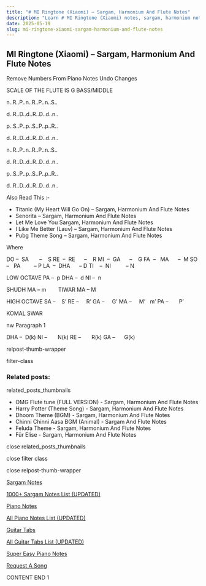 ```yaml
---
title: "# MI Ringtone (Xiaomi) – Sargam, Harmonium And Flute Notes"
description: "Learn # MI Ringtone (Xiaomi) notes, sargam, harmonium notations and flute notes. Easy step-by-step tutorial for beginners."
date: 2025-05-19
slug: mi-ringtone-xiaomi-sargam-harmonium-and-flute-notes
---
```


## MI Ringtone (Xiaomi) – Sargam, Harmonium And Flute Notes

Remove Numbers From Piano Notes
Undo Changes

SCALE OF THE FLUTE IS G BASS/MIDDLE

n..R..P..n..R..P..n..S..

d..R..D..d..R..D..d..n..

p..S..P..p..S..P..p..R..

d..R..D..d..R..D..d..n..



n..R..P..n..R..P..n..S..

d..R..D..d..R..D..d..n..

p..S..P..p..S..P..p..R..

d..R..D..d..R..D..d..n..



Also Read This :-

* Titanic (My Heart Will Go On) – Sargam, Harmonium And Flute Notes
* Senorita – Sargam, Harmonium And Flute Notes
* Let Me Love You Sargam, Harmonium And Flute Notes
* I Like Me Better (Lauv) – Sargam, Harmonium And Flute Notes
* Pubg Theme Song – Sargam, Harmonium And Flute Notes

Where

DO –  SA       –    S
RE  –  RE      –    R
MI  –  GA      –    G
FA  –   MA      –  M
SO  –   PA         – P
LA  –  DHA      – D
TI    –  NI          – N

LOW OCTAVE
PA –  p
DHA –  d
NI –  n

SHUDH MA – m        TIWAR MA – M

HIGH OCTAVE
SA –    S’
RE –     R’
GA –     G’
MA –     M’   m’
PA –       P’

KOMAL SWAR

nw Paragraph 1

DHA –  D(k)
NI –       N(k)
RE –       R(k)
GA –      G(k)

relpost-thumb-wrapper

filter-class

### Related posts:

related_posts_thumbnails

* OMG Flute tune (FULL VERSION) - Sargam, Harmonium And Flute Notes
* Harry Potter (Theme Song) - Sargam, Harmonium And Flute Notes
* Dhoom Theme (BGM) - Sargam, Harmonium And Flute Notes
* Chinni Chinni Aasa BGM (Animal) - Sargam And Flute Notes
* Feluda Theme - Sargam, Harmonium And Flute Notes
* Für Elise - Sargam, Harmonium And Flute Notes

close related_posts_thumbnails

close filter class

close relpost-thumb-wrapper

[Sargam Notes](https://www.notationsworld.com/sargam-notes.html)

[1000+ Sargam Notes List (UPDATED)](https://www.notationsworld.com/all-songs-list-sargam-notes.html)

[Piano Notes](https://www.notationsworld.com/piano-notes.html)

[All Piano Notes List (UPDATED)](https://www.notationsworld.com/all-songs-list-piano-notes.html)

[Guitar Tabs](https://www.notationsworld.com/guitar-tabs.html)

[All Guitar Tabs List (UPDATED)](https://www.notationsworld.com/all-songs-list-guitar-tabs.html)

[Super Easy Piano Notes](https://studywall.in/)

[Request A Song](https://www.notationsworld.com/request-a-song.html)

CONTENT END 1

